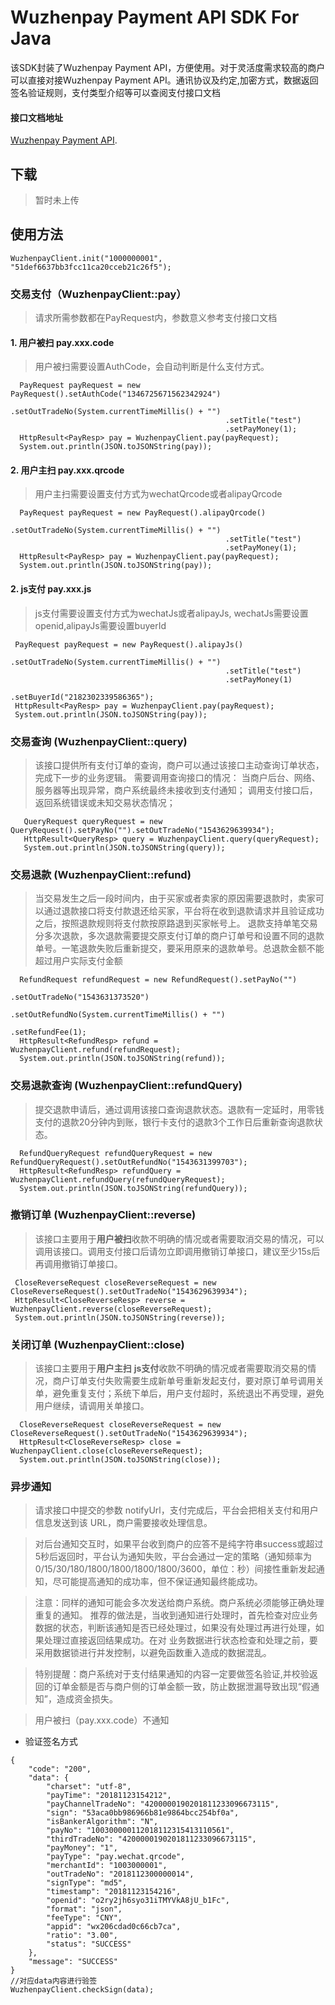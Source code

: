 # Wuzhenpay Payment API SDK For Java
该SDK封装了Wuzhenpay Payment API，方便使用。对于灵活度需求较高的商户可以直接对接Wuzhenpay Payment API。通讯协议及约定,加密方式，数据返回签名验证规则，支付类型介绍等可以查阅支付接口文档 
#### 接口文档地址
[Wuzhenpay Payment API](http://example.net/).


## 下载
> 暂时未上传

## 使用方法
``` 
WuzhenpayClient.init("1000000001", "51def6637bb3fcc11ca20cceb21c26f5");
```

### 交易支付（WuzhenpayClient::pay）
> 请求所需参数都在PayRequest内，参数意义参考支付接口文档

#### 1. 用户被扫 pay.xxx.code
> 用户被扫需要设置AuthCode，会自动判断是什么支付方式。
``` 
  PayRequest payRequest = new PayRequest().setAuthCode("1346725671562342924")
                                                .setOutTradeNo(System.currentTimeMillis() + "")
                                                .setTitle("test")
                                                .setPayMoney(1);
  HttpResult<PayResp> pay = WuzhenpayClient.pay(payRequest);
  System.out.println(JSON.toJSONString(pay));
``` 

#### 2. 用户主扫 pay.xxx.qrcode
> 用户主扫需要设置支付方式为wechatQrcode或者alipayQrcode
``` 
  PayRequest payRequest = new PayRequest().alipayQrcode()
                                                .setOutTradeNo(System.currentTimeMillis() + "")
                                                .setTitle("test")
                                                .setPayMoney(1);
  HttpResult<PayResp> pay = WuzhenpayClient.pay(payRequest);
  System.out.println(JSON.toJSONString(pay));
 ``` 

#### 2. js支付 pay.xxx.js
> js支付需要设置支付方式为wechatJs或者alipayJs, wechatJs需要设置openid,alipayJs需要设置buyerId
``` 
 PayRequest payRequest = new PayRequest().alipayJs()
                                                .setOutTradeNo(System.currentTimeMillis() + "")
                                                .setTitle("test")
                                                .setPayMoney(1)
                                                .setBuyerId("2182302339586365");
 HttpResult<PayResp> pay = WuzhenpayClient.pay(payRequest);
 System.out.println(JSON.toJSONString(pay));
 ``` 
 
 ### 交易查询 (WuzhenpayClient::query)
> 该接口提供所有支付订单的查询，商户可以通过该接口主动查询订单状态，完成下一步的业务逻辑。 需要调用查询接口的情况： 当商户后台、网络、服务器等出现异常，商户系统最终未接收到支付通知； 调用支付接口后，返回系统错误或未知交易状态情况；
``` 
   QueryRequest queryRequest = new QueryRequest().setPayNo("").setOutTradeNo("1543629639934");
   HttpResult<QueryResp> query = WuzhenpayClient.query(queryRequest);
   System.out.println(JSON.toJSONString(query));
``` 
 ### 交易退款 (WuzhenpayClient::refund)
 > 当交易发生之后一段时间内，由于买家或者卖家的原因需要退款时，卖家可以通过退款接口将支付款退还给买家，平台将在收到退款请求并且验证成功之后，按照退款规则将支付款按原路退到买家帐号上。 退款支持单笔交易分多次退款，多次退款需要提交原支付订单的商户订单号和设置不同的退款单号。一笔退款失败后重新提交，要采用原来的退款单号。总退款金额不能超过用户实际支付金额
 ``` 
   RefundRequest refundRequest = new RefundRequest().setPayNo("")
                                                         .setOutTradeNo("1543631373520")
                                                         .setOutRefundNo(System.currentTimeMillis() + "")
                                                         .setRefundFee(1);
   HttpResult<RefundResp> refund = WuzhenpayClient.refund(refundRequest);
   System.out.println(JSON.toJSONString(refund));
 ``` 

 ### 交易退款查询 (WuzhenpayClient::refundQuery)
 > 提交退款申请后，通过调用该接口查询退款状态。退款有一定延时，用零钱支付的退款20分钟内到账，银行卡支付的退款3个工作日后重新查询退款状态。
 ``` 
   RefundQueryRequest refundQueryRequest = new RefundQueryRequest().setOutRefundNo("1543631399703");
   HttpResult<RefundResp> refundQuery = WuzhenpayClient.refundQuery(refundQueryRequest);
   System.out.println(JSON.toJSONString(refundQuery));
 ``` 

 ### 撤销订单 (WuzhenpayClient::reverse)
 > 该接口主要用于**用户被扫**收款不明确的情况或者需要取消交易的情况，可以调用该接口。调用支付接口后请勿立即调用撤销订单接口，建议至少15s后再调用撤销订单接口。
 ``` 
  CloseReverseRequest closeReverseRequest = new CloseReverseRequest().setOutTradeNo("1543629639934");
  HttpResult<CloseReverseResp> reverse = WuzhenpayClient.reverse(closeReverseRequest);
  System.out.println(JSON.toJSONString(reverse));
 ``` 
 ### 关闭订单 (WuzhenpayClient::close)
 > 该接口主要用于**用户主扫** **js支付**收款不明确的情况或者需要取消交易的情况，商户订单支付失败需要生成新单号重新发起支付，要对原订单号调用关单，避免重复支付；系统下单后，用户支付超时，系统退出不再受理，避免用户继续，请调用关单接口。
 ``` 
   CloseReverseRequest closeReverseRequest = new CloseReverseRequest().setOutTradeNo("1543629639934");
   HttpResult<CloseReverseResp> close = WuzhenpayClient.close(closeReverseRequest);
   System.out.println(JSON.toJSONString(close));
 ``` 
 
 
### 异步通知
> 请求接口中提交的参数 notifyUrl，支付完成后，平台会把相关支付和用户信息发送到该 URL，商户需要接收处理信息。  

> 对后台通知交互时，如果平台收到商户的应答不是纯字符串success或超过5秒后返回时，平台认为通知失败，平台会通过一定的策略（通知频率为
> 0/15/30/180/1800/1800/1800/1800/3600，单位：秒）间接性重新发起通知，尽可能提高通知的成功率，但不保证通知最终能成功。  

> 注意：同样的通知可能会多次发送给商户系统。商户系统必须能够正确处理重复的通知。
  推荐的做法是，当收到通知进行处理时，首先检查对应业务数据的状态，判断该通知是否已经处理过，如果没有处理过再进行处理，如果处理过直接返回结果成功。在对   业务数据进行状态检查和处理之前，要采用数据锁进行并发控制，以避免函数重入造成的数据混乱。  

> 特别提醒：商户系统对于支付结果通知的内容一定要做签名验证,并校验返回的订单金额是否与商户侧的订单金额一致，防止数据泄漏导致出现“假通知”，造成资金损失。  

> 用户被扫（pay.xxx.code）不通知  

* 验证签名方式
``` 
{
    "code": "200",
    "data": {
        "charset": "utf-8",
        "payTime": "20181123154212",
        "payChannelTradeNo": "4200000190201811233096673115",
        "sign": "53aca0bb986966b81e9864bcc254bf0a",
        "isBankerAlgorithm": "N",
        "payNo": "100300000112018112315413110561",
        "thirdTradeNo": "4200000190201811233096673115",
        "payMoney": "1",
        "payType": "pay.wechat.qrcode",
        "merchantId": "1003000001",
        "outTradeNo": "2018112300000014",
        "signType": "md5",
        "timestamp": "20181123154216",
        "openid": "o2ry2jh6syo31iTMYVkA8jU_b1Fc",
        "format": "json",
        "feeType": "CNY",
        "appid": "wx206cdad0c66cb7ca",
        "ratio": "3.00",
        "status": "SUCCESS"
    },
    "message": "SUCCESS"
}
//对应data内容进行验签
WuzhenpayClient.checkSign(data);
``` 
